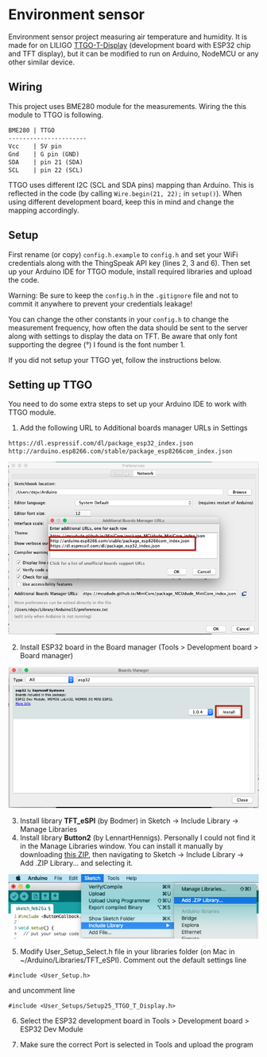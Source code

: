 # Environment sensor

Environment sensor project measuring air temperature and humidity. It is made for on LILIGO [TTGO-T-Display](http://www.lilygo.cn/claprod_view.aspx?TypeId=21&Id=1128&FId=t28:21:28) (development board with ESP32 chip and TFT display), but it can be modified to run on Arduino, NodeMCU or any other similar device.

## Wiring
This project uses BME280 module for the measurements. Wiring the this module to TTGO is following.

```
BME280 | TTGO
----------------------
Vcc    | 5V pin
Gnd    | G pin (GND)
SDA    | pin 21 (SDA)
SCL    | pin 22 (SCL)
```

TTGO uses different I2C (SCL and SDA pins) mapping than Arduino. This is reflected in the code (by calling `Wire.begin(21, 22);` in `setup()`). When using different development board, keep this in mind and change the mapping accordingly.

## Setup
First rename (or copy) `config.h.example` to `config.h` and set your WiFi credentials along with the ThingSpeak API key (lines 2, 3 and 6). Then set up your Arduino IDE for TTGO module, install required libraries and upload the code.

Warning: Be sure to keep the `config.h` in the `.gitignore` file and not to commit it anywhere to prevent your credentials leakage!

You can change the other constants in your `config.h` to change the measurement frequency, how often the data should be sent to the server along with settings to display the data on TFT. Be aware that only font supporting the degree (°) I found is the font number 1.

If you did not setup your TTGO yet, follow the instructions below.

## Setting up TTGO

You need to do some extra steps to set up your Arduino IDE to work with TTGO module.
1. Add the following URL to Additional boards manager URLs in Settings

```
https://dl.espressif.com/dl/package_esp32_index.json
http://arduino.esp8266.com/stable/package_esp8266com_index.json
```

![Step 1 - adding URL in Arduino IDE settings](images/step_1.png)

2. Install ESP32 board in the Board manager (Tools > Development board > Board manager)

![Step 2 - installing the ESP32 board family](images/step_2.png)

3. Install library **TFT_eSPI** (by Bodmer) in Sketch -> Include Library -> Manage Libraries
4. Install library **Button2** (by LennartHennigs). Personally I could not find it in the Manage Libraries window. You can install it manually by downloading [this ZIP](https://github.com/lennarthennigs/Button2/zipball/master), then navigating to Sketch -> Include Library -> Add .ZIP Library... and selecting it. 

![Step 4 - installing a library manually](images/step_4.png)

5. Modify User_Setup_Select.h file in your libraries folder (on Mac in ~/Arduino/Libraries/TFT_eSPI). Comment out the default settings line
```
#include <User_Setup.h> 
```

and uncomment line 
```
#include <User_Setups/Setup25_TTGO_T_Display.h>
```

6. Select the ESP32 development board in Tools > Development board > ESP32 Dev Module

7. Make sure the correct Port is selected in Tools and upload the program
